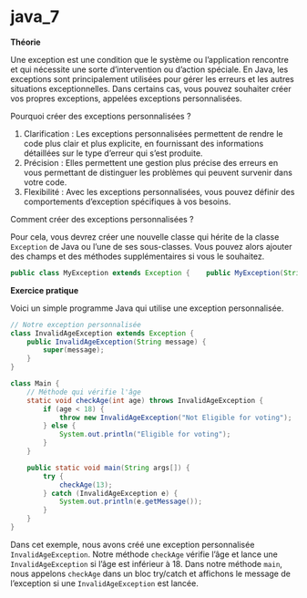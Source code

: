 # java_7

**Théorie**

Une exception est une condition que le système ou l’application rencontre et qui nécessite une sorte d’intervention ou d’action spéciale. En Java, les exceptions sont principalement utilisées pour gérer les erreurs et les autres situations exceptionnelles. Dans certains cas, vous pouvez souhaiter créer vos propres exceptions, appelées exceptions personnalisées.

Pourquoi créer des exceptions personnalisées ?

1. Clarification : Les exceptions personnalisées permettent de rendre le code plus clair et plus explicite, en fournissant des informations détaillées sur le type d’erreur qui s’est produite.
2. Précision : Elles permettent une gestion plus précise des erreurs en vous permettant de distinguer les problèmes qui peuvent survenir dans votre code.
3. Flexibilité : Avec les exceptions personnalisées, vous pouvez définir des comportements d’exception spécifiques à vos besoins.

Comment créer des exceptions personnalisées ?

Pour cela, vous devrez créer une nouvelle classe qui hérite de la classe `Exception` de Java ou l’une de ses sous-classes. Vous pouvez alors ajouter des champs et des méthodes supplémentaires si vous le souhaitez.

```java
public class MyException extends Exception {    public MyException(String message) {        super(message);    }}
```

**Exercice pratique**

Voici un simple programme Java qui utilise une exception personnalisée.

```java
// Notre exception personnalisée
class InvalidAgeException extends Exception {
    public InvalidAgeException(String message) {
        super(message);
    }
}

class Main {
    // Méthode qui vérifie l'âge
    static void checkAge(int age) throws InvalidAgeException {
        if (age < 18) {
            throw new InvalidAgeException("Not Eligible for voting");
        } else {
            System.out.println("Eligible for voting");
        }
    }

    public static void main(String args[]) {
        try {
            checkAge(13);
        } catch (InvalidAgeException e) {
            System.out.println(e.getMessage());
        }
    }
}
```

Dans cet exemple, nous avons créé une exception personnalisée `InvalidAgeException`. Notre méthode `checkAge` vérifie l’âge et lance une `InvalidAgeException` si l’âge est inférieur à 18. Dans notre méthode `main`, nous appelons `checkAge` dans un bloc try/catch et affichons le message de l’exception si une `InvalidAgeException` est lancée.
